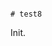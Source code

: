                                                                                                           # test8

Init.
